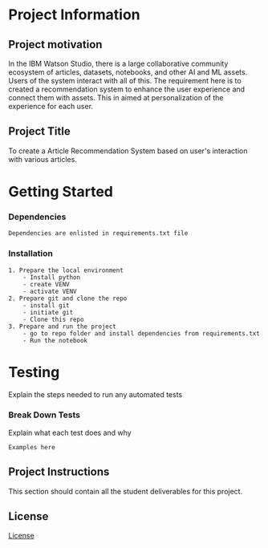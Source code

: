 # Project Information
## Project motivation
In the IBM Watson Studio, there is a large collaborative community ecosystem of articles, datasets, notebooks, and other AI and ML assets. Users of the system interact with all of this. The requirement here is to created a recommendation system to enhance the user experience and connect them with assets. This in aimed at personalization of the experience for each user.

## Project Title

To create a Article Recommendation System based on user's interaction with various articles. 


# Getting Started

### Dependencies

```
Dependencies are enlisted in requirements.txt file
```

### Installation

```
1. Prepare the local environment
    - Install python
    - create VENV 
    - activate VENV
2. Prepare git and clone the repo
    - install git
    - initiate git
    - Clone this repo
3. Prepare and run the project
    - go to repo folder and install dependencies from requirements.txt
    - Run the notebook 
```

# Testing

Explain the steps needed to run any automated tests

### Break Down Tests

Explain what each test does and why

```
Examples here
```

## Project Instructions

This section should contain all the student deliverables for this project.


## License

[License](LICENSE.txt)
